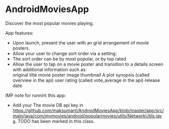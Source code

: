 # AndroidMoviesApp
Discover the most popular movies playing.

App features:
- Upon launch, present the user with an grid arrangement of movie posters.
- Allow your user to change sort order via a setting:
- The sort order can be by most popular, or by top rated
- Allow the user to tap on a movie poster and transition to a details screen with additional information such as:  
    original title
    movie poster image thumbnail
    A plot synopsis (called overview in the api)
    user rating (called vote_average in the api)
    release date


IMP note for runnint this app:
- Add your The movie DB api key in https://github.com/maksumant/AndroidMoviesApp/blob/master/app/src/main/java/com/mymovies/android/popularmovies/utils/NetworkUtils.java. TODO has been marked in this class.
